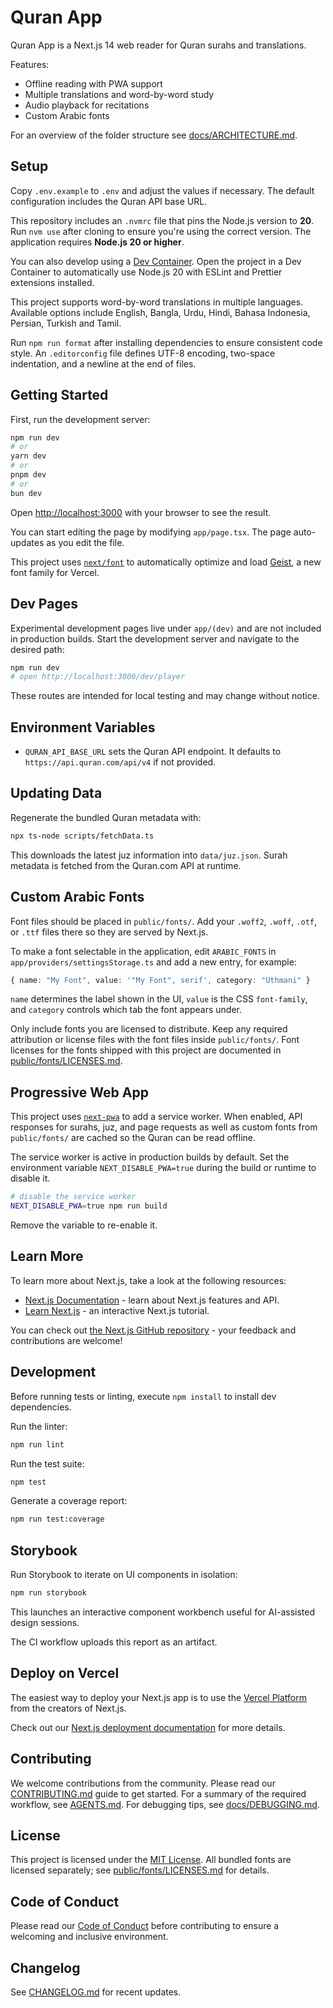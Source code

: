 # Quran App

Quran App is a Next.js 14 web reader for Quran surahs and translations.

Features:

- Offline reading with PWA support
- Multiple translations and word-by-word study
- Audio playback for recitations
- Custom Arabic fonts

For an overview of the folder structure see [docs/ARCHITECTURE.md](docs/ARCHITECTURE.md).

## Setup

Copy `.env.example` to `.env` and adjust the values if necessary. The default configuration includes the Quran API base URL.

This repository includes an `.nvmrc` file that pins the Node.js version to **20**. Run `nvm use` after cloning to ensure you're using the correct version.
The application requires **Node.js 20 or higher**.

You can also develop using a [Dev Container](https://containers.dev/). Open the project in a Dev Container to automatically use Node.js 20 with ESLint and Prettier extensions installed.

This project supports word-by-word translations in multiple languages. Available options include English, Bangla, Urdu, Hindi, Bahasa Indonesia, Persian, Turkish and Tamil.

Run `npm run format` after installing dependencies to ensure consistent code style.
An `.editorconfig` file defines UTF-8 encoding, two-space indentation, and a newline at the end of files.

## Getting Started

First, run the development server:

```bash
npm run dev
# or
yarn dev
# or
pnpm dev
# or
bun dev
```

Open [http://localhost:3000](http://localhost:3000) with your browser to see the result.

You can start editing the page by modifying `app/page.tsx`. The page auto-updates as you edit the file.

This project uses [`next/font`](https://nextjs.org/docs/app/building-your-application/optimizing/fonts) to automatically optimize and load [Geist](https://vercel.com/font), a new font family for Vercel.

## Dev Pages

Experimental development pages live under `app/(dev)` and are not included in production builds.
Start the development server and navigate to the desired path:

```bash
npm run dev
# open http://localhost:3000/dev/player
```

These routes are intended for local testing and may change without notice.

## Environment Variables

- `QURAN_API_BASE_URL` sets the Quran API endpoint. It defaults to `https://api.quran.com/api/v4` if not provided.

## Updating Data

Regenerate the bundled Quran metadata with:

```bash
npx ts-node scripts/fetchData.ts
```

This downloads the latest juz information into `data/juz.json`. Surah metadata is fetched from the Quran.com API at runtime.

## Custom Arabic Fonts

Font files should be placed in `public/fonts/`. Add your `.woff2`, `.woff`, `.otf`, or `.ttf` files there so they are served by Next.js.

To make a font selectable in the application, edit `ARABIC_FONTS` in `app/providers/settingsStorage.ts` and add a new entry, for example:

```ts
{ name: "My Font", value: '"My Font", serif', category: "Uthmani" }
```

`name` determines the label shown in the UI, `value` is the CSS `font-family`, and `category` controls which tab the font appears under.

Only include fonts you are licensed to distribute. Keep any required attribution or license files with the font files inside `public/fonts/`.
Font licenses for the fonts shipped with this project are documented in [public/fonts/LICENSES.md](public/fonts/LICENSES.md).

## Progressive Web App

This project uses [`next-pwa`](https://github.com/shadowwalker/next-pwa) to add a service worker. When enabled, API responses for surahs, juz, and page requests as well as custom fonts from `public/fonts/` are cached so the Quran can be read offline.

The service worker is active in production builds by default. Set the environment variable `NEXT_DISABLE_PWA=true` during the build or runtime to disable it.

```bash
# disable the service worker
NEXT_DISABLE_PWA=true npm run build
```

Remove the variable to re-enable it.

## Learn More

To learn more about Next.js, take a look at the following resources:

- [Next.js Documentation](https://nextjs.org/docs) - learn about Next.js features and API.
- [Learn Next.js](https://nextjs.org/learn) - an interactive Next.js tutorial.

You can check out [the Next.js GitHub repository](https://github.com/vercel/next.js) - your feedback and contributions are welcome!

## Development

Before running tests or linting, execute `npm install` to install dev dependencies.

Run the linter:

```bash
npm run lint
```

Run the test suite:

```bash
npm test
```

Generate a coverage report:

```bash
npm run test:coverage
```

## Storybook

Run Storybook to iterate on UI components in isolation:

```bash
npm run storybook
```

This launches an interactive component workbench useful for AI-assisted design sessions.

The CI workflow uploads this report as an artifact.

## Deploy on Vercel

The easiest way to deploy your Next.js app is to use the [Vercel Platform](https://vercel.com/new?utm_medium=default-template&filter=next.js&utm_source=create-next-app&utm_campaign=create-next-app-readme) from the creators of Next.js.

Check out our [Next.js deployment documentation](https://nextjs.org/docs/app/building-your-application/deploying) for more details.

## Contributing

We welcome contributions from the community. Please read our [CONTRIBUTING.md](CONTRIBUTING.md) guide to get started.
For a summary of the required workflow, see [AGENTS.md](AGENTS.md).
For debugging tips, see [docs/DEBUGGING.md](docs/DEBUGGING.md).

## License

This project is licensed under the [MIT License](LICENSE).
All bundled fonts are licensed separately; see [public/fonts/LICENSES.md](public/fonts/LICENSES.md) for details.

## Code of Conduct

Please read our [Code of Conduct](CODE_OF_CONDUCT.md) before contributing to ensure a welcoming and inclusive environment.

## Changelog

See [CHANGELOG.md](CHANGELOG.md) for recent updates.
